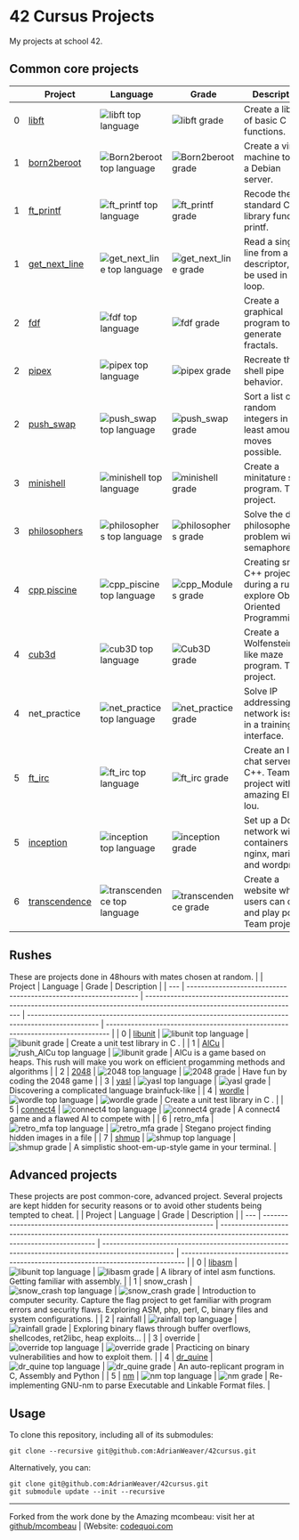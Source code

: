# 42 Cursus Projects

My projects at school 42.


## Common core projects

|     | Project                                                          | Language                                                                                                                  | Grade                                                                                              | Description                                                                     |
| --- | ---------------------------------------------------------------- | ------------------------------------------------------------------------------------------------------------------------- | -------------------------------------------------------------------------------------------------- | ------------------------------------------------------------------------------- |
| 0   | [libft](https://github.com/AdrianWeaver/libft)                       | ![libft top language](https://img.shields.io/github/languages/top/AdrianWeaver/libft?style=flat-square)                       | ![libft grade](https://img.shields.io/badge/:-125%25-success?style=flat-square&logo=42)            | Create a library of basic C functions.                                          |
| 1   | [born2beroot](https://github.com/AdrianWeaver/Born2beroot)           | ![Born2beroot top language](https://img.shields.io/github/languages/top/AdrianWeaver/Born2beroot?style=flat-square)           | ![Born2beroot grade](https://img.shields.io/badge/:-125%25-success?style=flat-square&logo=42)      | Create a virtual machine to host a Debian server.                               |
| 1   | [ft_printf](https://github.com/AdrianWeaver/ft_printf)               | ![ft_printf top language](https://img.shields.io/github/languages/top/AdrianWeaver/ft_printf?style=flat-square)               | ![ft_printf grade](https://img.shields.io/badge/:-125%25-success?style=flat-square&logo=42)        | Recode the standard C library function, printf.                                 |
| 1   | [get_next_line](https://github.com/AdrianWeaver/get_next_line)                 | ![get_next_line top language](https://img.shields.io/github/languages/top/AdrianWeaver/get_next_line?style=flat-square)       | ![get_next_line grade](https://img.shields.io/badge/:-125%25-success?style=flat-square&logo=42)    | Read a single line from a file descriptor, can be used in a loop.               |
| 2   | [fdf](https://github.com/AdrianWeaver/fdf)                 | ![fdf top language](https://img.shields.io/github/languages/top/AdrianWeaver/fdf?style=flat-square)                 | ![fdf grade](https://img.shields.io/badge/:-125%25-success?style=flat-square&logo=42)         | Create a graphical program to generate fractals.                                |
| 2   | [pipex](https://github.com/AdrianWeaver/pipex)                       | ![pipex top language](https://img.shields.io/github/languages/top/AdrianWeaver/pipex?style=flat-square)                       | ![pipex grade](https://img.shields.io/badge/:-100%25-success?style=flat-square&logo=42)            | Recreate the shell pipe behavior.                                               |
| 2   | [push_swap](https://github.com/AdrianWeaver/push_swap)               | ![push_swap top language](https://img.shields.io/github/languages/top/AdrianWeaver/push_swap?style=flat-square)               | ![push_swap grade](https://img.shields.io/badge/:-125%25-success?style=flat-square&logo=42)        | Sort a list of random integers in the least amount of moves possible.           |
| 3   | [minishell](https://github.com/AdrianWeaver/minishell)               | ![minishell top language](https://img.shields.io/github/languages/top/AdrianWeaver/minishell?style=flat-square)               | ![minishell grade](https://img.shields.io/badge/:-99%25-success?style=flat-square&logo=42)         | Create a minitature shell program. Team project.                                |
| 3   | [philosophers](https://github.com/AdrianWeaver/philo)         | ![philosophers top language](https://img.shields.io/github/languages/top/AdrianWeaver/philo?style=flat-square)         | ![philosophers grade](https://img.shields.io/badge/:-100%25-success?style=flat-square&logo=42)     | Solve the dining philosophers problem with semaphores.                          |
| 4   | [cpp piscine](https://github.com/AdrianWeaver/cpp_piscine)      | ![cpp_piscine top language](https://img.shields.io/github/languages/top/AdrianWeaver/cpp_piscine?style=flat-square)           | ![cpp_Modules grade](https://img.shields.io/badge/:-100%25-success?style=flat-square&logo=42)      | Creating small C++ projects during a rush to explore Object-Oriented Programming. |
| 4   | [cub3d](https://github.com/AdrianWeaver/cub3D.git)                   | ![cub3D top language](https://img.shields.io/github/languages/top/AdrianWeaver/cub3D?style=flat-square)                       | ![Cub3D grade](https://img.shields.io/badge/:-110%25-success?style=flat-square&logo=42)            | Create a Wolfenstein3D-like maze program. Team project.                         |
| 4   | net_practice         | ![net_practice top language](https://img.shields.io/badge/language-none-blue)         | ![net_practice grade](https://img.shields.io/badge/:-100%25-success?style=flat-square&logo=42)     | Solve IP addressing and network issues in a training interface.                 |
| 5   | [ft_irc](https://github.com/Elena-lou/ft_irc)                     | ![ft_irc top language](https://img.shields.io/github/languages/top/Elena-lou/ft_irc?style=flat-square)                     | ![ft_irc grade](https://img.shields.io/badge/:-100%25-success?style=flat-square&logo=42)           | Create an IRC chat server in C++. Team project with the amazing Elena-lou.                                 |
| 5   | [inception](https://github.com/AdrianWeaver/inception)               | ![inception top language](https://img.shields.io/github/languages/top/AdrianWeaver/inception?style=flat-square)               | ![inception grade](https://img.shields.io/badge/:-105%25-success?style=flat-square&logo=42)        | Set up a Docker network with containers for nginx, mariadb, and wordpress.      |
| 6   | [transcendence](https://github.com/42rave/transcendence) | ![transcendence top language](https://img.shields.io/github/languages/top/42rave/transcendence?style=flat-square) | ![transcendence grade](https://img.shields.io/badge/:-100%25-success?style=flat-square&logo=42) | Create a website where users can chat and play pong. Team project.              |

## Rushes

These are projects done in 48hours with mates chosen at random.
|     | Project                                                          | Language                                                                                                                  | Grade                                                                                              | Description                                                                     |
| --- | ---------------------------------------------------------------- | ------------------------------------------------------------------------------------------------------------------------- | -------------------------------------------------------------------------------------------------- | ------------------------------------------------------------------------------- |
| 0   | [libunit](https://github.com/AdrianWeaver/rush_libunit)                       | ![libunit top language](https://img.shields.io/github/languages/top/AdrianWeaver/rush_libunit?style=flat-square)                       | ![libunit grade](https://img.shields.io/badge/:-109%25-success?style=flat-square&logo=42)            | Create a unit test library in C .                                          |
| 1   | [AlCu](https://github.com/AdrianWeaver/rush_AlCu)                       | ![rush_AlCu top language](https://img.shields.io/github/languages/top/AdrianWeaver/rush_AlCu?style=flat-square)                       | ![libunit grade](https://img.shields.io/badge/:-97%25-success?style=flat-square&logo=42)            | AlCu is a game based on heaps. This rush will make you work on efficient progamming methods and algorithms            |
| 2   | [2048](https://github.com/AdrianWeaver/rush_2048)                       | ![2048 top language](https://img.shields.io/github/languages/top/AdrianWeaver/rush_2048?style=flat-square)                       | ![2048 grade](https://img.shields.io/badge/:-115%25-success?style=flat-square&logo=42)            | Have fun by coding the 2048 game                |
| 3   | [yasl](https://github.com/AdrianWeaver/rush_yasl)                       | ![yasl top language](https://img.shields.io/github/languages/top/AdrianWeaver/rush_yasl?style=flat-square)                       | ![yasl grade](https://img.shields.io/badge/:-100%25-success?style=flat-square&logo=42)            | Discovering a complicated language brainfuck-like           |
| 4   | [wordle](https://github.com/AdrianWeaver/rush_wordle)                       | ![wordle top language](https://img.shields.io/github/languages/top/AdrianWeaver/rush_wordle?style=flat-square)                       | ![wordle grade](https://img.shields.io/badge/:-100%25-success?style=flat-square&logo=42)            | Create a unit test library in C .   |
| 5   | [connect4](https://github.com/AdrianWeaver/rush_connect4)                       | ![connect4 top language](https://img.shields.io/github/languages/top/AdrianWeaver/rush_connect4?style=flat-square)                       | ![connect4 grade](https://img.shields.io/badge/:-120%25-success?style=flat-square&logo=42)            | A connect4 game and a flawed AI to compete with |
| 6   | retro_mfa                       | ![retro_mfa top language](https://img.shields.io/badge/-private-red)                       | ![retro_mfa grade](https://img.shields.io/badge/:-100%25-success?style=flat-square&logo=42)            | Stegano project finding hidden images in a file       |
| 7   | [shmup](https://github.com/AdrianWeaver/rush_shmup)                       | ![shmup top language](https://img.shields.io/github/languages/top/AdrianWeaver/rush_shmup?style=flat-square)                       | ![shmup grade](https://img.shields.io/badge/:-120%25-success?style=flat-square&logo=42)            | A simplistic shoot-em-up-style game in your terminal. |


## Advanced projects

These projects are post common-core, advanced project.
Several projects are kept hidden for security reasons or to avoid other students being tempted to cheat.
|     | Project                                                          | Language                                                                                                                  | Grade                                                                                              | Description                                                                     |
| --- | ---------------------------------------------------------------- | ------------------------------------------------------------------------------------------------------------------------- | -------------------------------------------------------------------------------------------------- | ------------------------------------------------------------------------------- |
| 0   | [libasm](https://github.com/AdrianWeaver/libasm)                       | ![libunit top language](https://img.shields.io/github/languages/top/AdrianWeaver/libasm?style=flat-square)                       | ![libasm grade](https://img.shields.io/badge/:-125%25-success?style=flat-square&logo=42)            | A library of intel asm functions. Getting familiar with assembly. | 
| 1   | snow_crash                       | ![snow_crash top language](https://img.shields.io/badge/-private-red)                       | ![snow_crash grade](https://img.shields.io/badge/:-125%25-success?style=flat-square&logo=42)            | Introduction to computer security. Capture the flag project to get familiar with program errors and security flaws. Exploring ASM, php, perl, C, binary files and system configurations. |
| 2   | rainfall                       | ![rainfall top language](https://img.shields.io/badge/-private-red)                       | ![rainfall grade](https://img.shields.io/badge/:-125%25-success?style=flat-square&logo=42)            | Exploring binary flaws through buffer overflows, shellcodes, ret2libc, heap exploits... | 
| 3   | override                       | ![override top language](https://img.shields.io/badge/-private-red)                       | ![override grade](https://img.shields.io/badge/:-125%25-success?style=flat-square&logo=42)            | Practicing on binary vulnerabilities and how to exploit them. | 
| 4   | [dr_quine](https://github.com/AdrianWeaver/dr_quine)                       | ![dr_quine top language](https://img.shields.io/github/languages/top/AdrianWeaver/dr_quine?style=flat-square)                       | ![dr_quine grade](https://img.shields.io/badge/:-125%25-success?style=flat-square&logo=42)            | An auto-replicant program in C, Assembly and Python | 
| 5   | [nm](https://github.com/AdrianWeaver/nm)                       | ![nm top language](https://img.shields.io/github/languages/top/AdrianWeaver/nm?style=flat-square)                       | ![nm grade](https://img.shields.io/badge/:-125%25-success?style=flat-square&logo=42)            | Re-implementing GNU-nm to parse Executable and Linkable Format files. | 


## Usage

To clone this repository, including all of its submodules:

```shell
git clone --recursive git@github.com:AdrianWeaver/42cursus.git
```

Alternatively, you can:

```shell
git clone git@github.com:AdrianWeaver/42cursus.git
git submodule update --init --recursive
```

---

Forked from the work done by the Amazing mcombeau: visit her at [github/mcombeau](https://github.com/mcombeau) |  (Website: [codequoi.com](https://www.codequoi.com)

